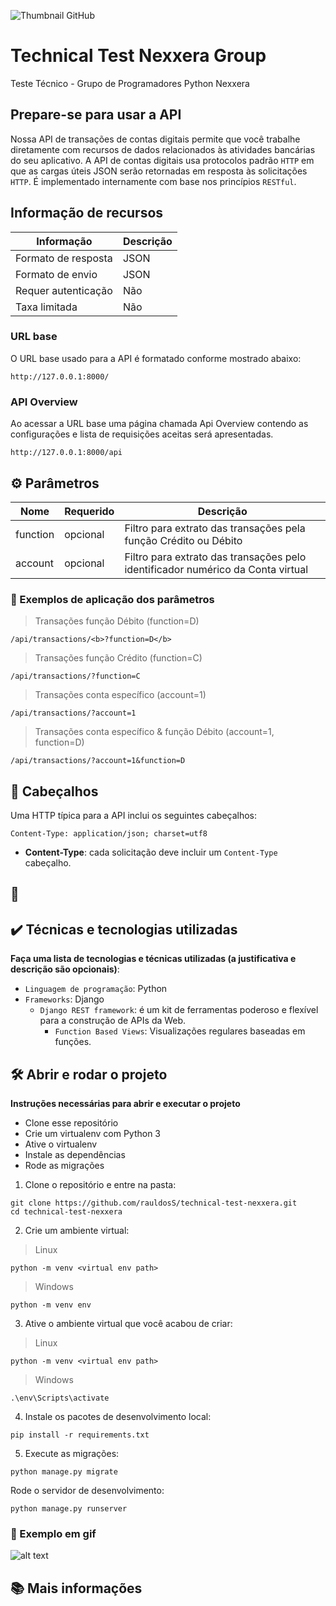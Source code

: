 ![Thumbnail GitHub](https://user-images.githubusercontent.com/8989346/123303345-171fc980-d4f4-11eb-84ae-cb0e49bfb126.png)

# Technical Test Nexxera Group

Teste Técnico - Grupo de Programadores Python Nexxera

## Prepare-se para usar a API

Nossa API de transações de contas digitais permite que você trabalhe diretamente com recursos de dados 
relacionados às atividades bancárias do seu aplicativo. A API de contas digitais usa protocolos padrão `HTTP` em que as cargas úteis JSON serão retornadas em resposta às solicitações `HTTP`. É implementado internamente com base nos princípios `RESTful`.

## Informação de recursos

| Informação | Descrição |
| ------------------- | ------------------- |
| Formato de resposta | JSON |
| Formato de envio | JSON |
| Requer autenticação | Não |
| Taxa limitada | Não |

### URL base

O URL base usado para a API é formatado conforme mostrado abaixo:

```shell
http://127.0.0.1:8000/
```

### API Overview

Ao acessar a URL base uma página chamada Api Overview contendo as configurações e lista de requisições aceitas será apresentadas.

```shell
http://127.0.0.1:8000/api
```

## ⚙️ Parâmetros

| Nome | Requerido | Descrição |
| ------------------- | ------------------- | ------------------- |
| function | opcional | Filtro para extrato das transações pela função Crédito ou Débito |
| account | opcional | Filtro para extrato das transações pelo identificador numérico da Conta virtual |

### 📍 Exemplos de aplicação dos parâmetros

> Transações função Débito (function=D)
```shell
/api/transactions/<b>?function=D</b>
```
> Transações função Crédito (function=C)
```shell
/api/transactions/?function=C
```

> Transações conta específico (account=1)
```shell
/api/transactions/?account=1
```

> Transações conta específico & função Débito (account=1, function=D)
```shell
/api/transactions/?account=1&function=D
```

## 📍 Cabeçalhos

Uma HTTP típica para a API inclui os seguintes cabeçalhos:

```shell
Content-Type: application/json; charset=utf8
```

- <b>Content-Type</b>: cada solicitação deve incluir um `Content-Type` cabeçalho.

## 🔨 

## ✔️ Técnicas e tecnologias utilizadas

**Faça uma lista de tecnologias e técnicas utilizadas (a justificativa e descrição são opcionais)**:

- `Linguagem de programação`: Python
- `Frameworks`: Django
    - `Django REST framework`: é um kit de ferramentas poderoso e flexível para a construção de APIs da Web.
        - `Function Based Views`: Visualizações regulares baseadas em funções.

## 🛠️ Abrir e rodar o projeto

**Instruções necessárias para abrir e executar o projeto**

- Clone esse repositório
- Crie um virtualenv com Python 3
- Ative o virtualenv
- Instale as dependências
- Rode as migrações

1. Clone o repositório e entre na pasta:
```shell
git clone https://github.com/rauldosS/technical-test-nexxera.git
cd technical-test-nexxera
```

2. Crie um ambiente virtual:
> Linux
```shell
python -m venv <virtual env path>
```

> Windows
```shell
python -m venv env
```

3. Ative o ambiente virtual que você acabou de criar:
> Linux
```shell
python -m venv <virtual env path>
```

> Windows
```shell
.\env\Scripts\activate
```

4. Instale os pacotes de desenvolvimento local:
```shell
pip install -r requirements.txt
```

5. Execute as migrações:
```shell
python manage.py migrate
```

Rode o servidor de desenvolvimento:
```shell
python manage.py runserver
```

### 📍 Exemplo em gif
![alt text](https://github.com/rauldosS/rest-api-django/blob/main/images/0.png?raw=true)

## 📚 Mais informações